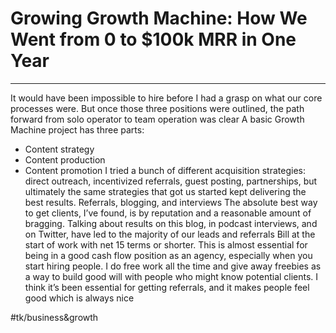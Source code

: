# Growing Growth Machine: How We Went from 0 to $100k MRR in One Year
- - - -
It would have been impossible to hire before I had a grasp on what our core processes were. But once those three positions were outlined, the path forward from solo operator to team operation was clear
A basic Growth Machine project has three parts:
* Content strategy
* Content production
* Content promotion
I tried a bunch of different acquisition strategies: direct outreach, incentivized referrals, guest posting, partnerships, but ultimately the same strategies that got us started kept delivering the best results. Referrals, blogging, and interviews
The absolute best way to get clients, I’ve found, is by reputation and a reasonable amount of bragging. Talking about results on this blog, in podcast interviews, and on Twitter, have led to the majority of our leads and referrals
Bill at the start of work with net 15 terms or shorter. This is almost essential for being in a good cash flow position as an agency, especially when you start hiring people.
I do free work all the time and give away freebies as a way to build good will with people who might know potential clients. I think it’s been essential for getting referrals, and it makes people feel good which is always nice

#tk/business&growth


